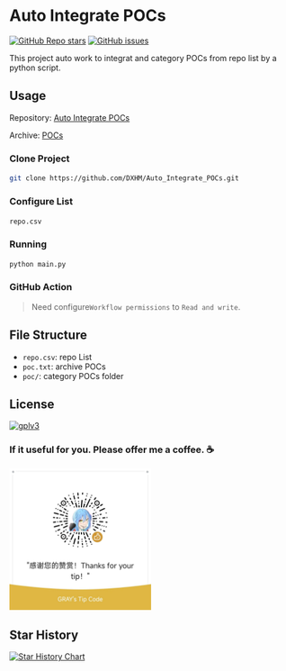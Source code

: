 # Auto Integrate POCs
<a href="https://github.com/dxhm/Auto_Integrate_POCs/stargazers"><img alt="GitHub Repo stars" src="https://img.shields.io/github/stars/dxhm/Auto_Integrate_POCs?color=yellow&logo=riseup&logoColor=yellow&style=flat-square"></a>
<a href="https://github.com/dxhm/Auto_Integrate_POCs/issues"><img alt="GitHub issues" src="https://img.shields.io/github/issues/adysec/nuclei_poc?color=red&style=flat-square"></a>

This project auto work to integrat and category POCs from repo list by a python script.


## Usage


Repository: [Auto Integrate POCs](https://github.com/DXHM/Auto_Integrate_POCs)

Archive: [POCs](/poc)

### Clone Project


```bash
git clone https://github.com/DXHM/Auto_Integrate_POCs.git
```


### Configure List

 `repo.csv` 

### Running 


```bash
python main.py
```

### GitHub Action

> Need configure`Workflow permissions` to `Read and write`.

## File Structure

- `repo.csv`: repo List
- `poc.txt`: archive POCs
- `poc/`: category POCs folder

## License
[![gplv3](https://www.gnu.org/graphics/gplv3-or-later.png)](https://www.gnu.org/licenses/gpl-3.0.txt)

### If it useful for you. Please offer me a coffee. ☕
<img src="https://raw.githubusercontent.com/DXHM/DXHM/main/tipcode.jpg" title="tipcode" height="50%" width="50%">

## Star History

[![Star History Chart](https://api.star-history.com/svg?repos=DXHM/Auto_Integrate_POCs&type=Date)](https://star-history.com/#DXHM/Auto_Integrate_POCs&Date)